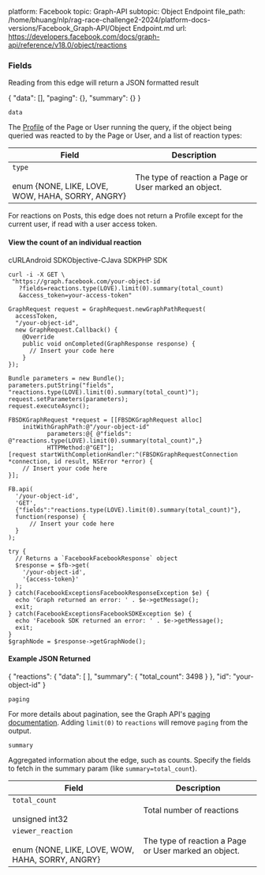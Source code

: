 platform: Facebook
topic: Graph-API
subtopic: Object Endpoint
file_path: /home/bhuang/nlp/rag-race-challenge2-2024/platform-docs-versions/Facebook_Graph-API/Object Endpoint.md
url: https://developers.facebook.com/docs/graph-api/reference/v18.0/object/reactions


### Fields

Reading from this edge will return a JSON formatted result

{
    "data": \[\],
    "paging": {},
    "summary": {}
}

`data`

The [Profile](https://developers.facebook.com/docs/graph-api/reference/profile/) of the Page or User running the query, if the object being queried was reacted to by the Page or User, and a list of reaction types:

| Field | Description |
| --- | --- |
| `type`<br><br>enum {NONE, LIKE, LOVE, WOW, HAHA, SORRY, ANGRY} | The type of reaction a Page or User marked an object. |

For reactions on Posts, this edge does not return a Profile except for the current user, if read with a user access token.

#### View the count of an individual reaction

cURLAndroid SDKObjective-CJava SDKPHP SDK

    curl -i -X GET \
     "https://graph.facebook.com/your-object-id
       ?fields=reactions.type(LOVE).limit(0).summary(total_count)
       &access_token=your-access-token"

    GraphRequest request = GraphRequest.newGraphPathRequest(
      accessToken,
      "/your-object-id",
      new GraphRequest.Callback() {
        @Override
        public void onCompleted(GraphResponse response) {
          // Insert your code here
        }
    });
    
    Bundle parameters = new Bundle();
    parameters.putString("fields", "reactions.type(LOVE).limit(0).summary(total_count)");
    request.setParameters(parameters);
    request.executeAsync();

    FBSDKGraphRequest *request = [[FBSDKGraphRequest alloc]
        initWithGraphPath:@"/your-object-id"
               parameters:@{ @"fields": @"reactions.type(LOVE).limit(0).summary(total_count)",}
               HTTPMethod:@"GET"];
    [request startWithCompletionHandler:^(FBSDKGraphRequestConnection *connection, id result, NSError *error) {
        // Insert your code here
    }];

    FB.api(
      '/your-object-id',
      'GET',
      {"fields":"reactions.type(LOVE).limit(0).summary(total_count)"},
      function(response) {
          // Insert your code here
      }
    );

    try {
      // Returns a `FacebookFacebookResponse` object
      $response = $fb->get(
        '/your-object-id',
        '{access-token}'
      );
    } catch(FacebookExceptionsFacebookResponseException $e) {
      echo 'Graph returned an error: ' . $e->getMessage();
      exit;
    } catch(FacebookExceptionsFacebookSDKException $e) {
      echo 'Facebook SDK returned an error: ' . $e->getMessage();
      exit;
    }
    $graphNode = $response->getGraphNode();

#### Example JSON Returned

{
  "reactions": {
    "data": \[
    \],
    "summary": {
      "total\_count": 3498
    }
  },
  "id": "your-object-id"
}

`paging`

For more details about pagination, see the Graph API's [paging documentation](https://developers.facebook.com/docs/graph-api/using-graph-api/#paging). Adding `limit(0)` to `reactions` will remove `paging` from the output.

`summary`

Aggregated information about the edge, such as counts. Specify the fields to fetch in the summary param (like `summary=total_count`).

| Field | Description |
| --- | --- |
| `total_count`<br><br>unsigned int32 | Total number of reactions |
| `viewer_reaction`<br><br>enum {NONE, LIKE, LOVE, WOW, HAHA, SORRY, ANGRY} | The type of reaction a Page or User marked an object. |